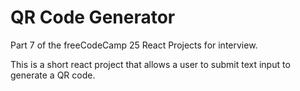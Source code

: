 # QR Code Generator

Part 7 of the freeCodeCamp 25 React Projects for interview. 

This is a short react project that allows a user to submit text input to generate a QR code.